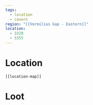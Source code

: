 ```yaml
---
tags:
  - location
  - cavern
region: "[[Vermilius Gap - Eastern]]"
location:
  - 3320
  - 5355
---
```

# Location
```meta-bind-embed
[[location-map]]
```
# Loot
